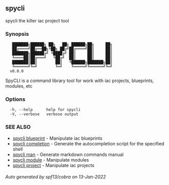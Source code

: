 ## spycli

spycli the killer iac project tool

### Synopsis

```
   ███████╗██████╗ ██╗   ██╗ ██████╗██╗     ██╗
   ██╔════╝██╔══██╗╚██╗ ██╔╝██╔════╝██║     ██║
   ███████╗██████╔╝ ╚████╔╝ ██║     ██║     ██║
   ╚════██║██╔═══╝   ╚██╔╝  ██║     ██║     ██║
   ███████║██║        ██║   ╚██████╗███████╗██║
   ╚══════╝╚═╝        ╚═╝    ╚═════╝╚══════╝╚═╝												
  v0.0.0
```  
  SpyCLI is a command library tool for work with iac
  projects, blueprints, modules, etc

### Options

```
  -h, --help      help for spycli
  -V, --verbose   verbose output
```

### SEE ALSO

* [spycli blueprint](spycli_blueprint.md)	 - Manipulate iac blueprints
* [spycli completion](spycli_completion.md)	 - Generate the autocompletion script for the specified shell
* [spycli man](spycli_man.md)	 - Generate markdown commands manual
* [spycli module](spycli_module.md)	 - Manipulate modules
* [spycli project](spycli_project.md)	 - Manipulate iac projects

###### Auto generated by spf13/cobra on 13-Jan-2022
